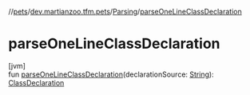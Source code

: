 //[pets](../../../index.md)/[dev.martianzoo.tfm.pets](../index.md)/[Parsing](index.md)/[parseOneLineClassDeclaration](parse-one-line-class-declaration.md)

# parseOneLineClassDeclaration

[jvm]\
fun [parseOneLineClassDeclaration](parse-one-line-class-declaration.md)(declarationSource: [String](https://kotlinlang.org/api/latest/jvm/stdlib/kotlin/-string/index.html)): [ClassDeclaration](../../dev.martianzoo.tfm.data/-class-declaration/index.md)
